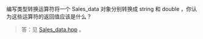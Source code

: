 编写类型转换运算符将一个 Sales_data 对象分别转换成 string 和 double ，你认为这些运算符的返回值应该是什么？

> 答：见 [Sales_data.hpp](../../lib/Sales_data.hpp) 。
